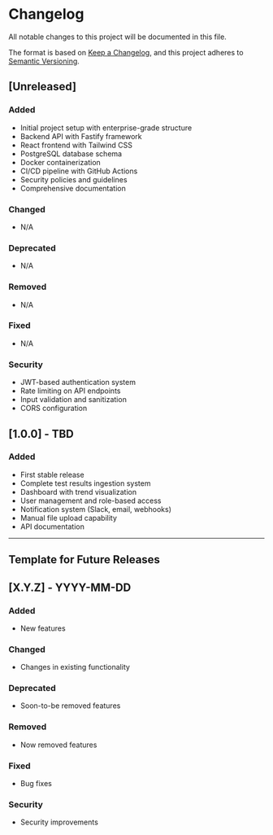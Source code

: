 # Changelog

All notable changes to this project will be documented in this file.

The format is based on [Keep a Changelog](https://keepachangelog.com/en/1.0.0/),
and this project adheres to [Semantic Versioning](https://semver.org/spec/v2.0.0.html).

## [Unreleased]

### Added
- Initial project setup with enterprise-grade structure
- Backend API with Fastify framework
- React frontend with Tailwind CSS
- PostgreSQL database schema
- Docker containerization
- CI/CD pipeline with GitHub Actions
- Security policies and guidelines
- Comprehensive documentation

### Changed
- N/A

### Deprecated
- N/A

### Removed
- N/A

### Fixed
- N/A

### Security
- JWT-based authentication system
- Rate limiting on API endpoints
- Input validation and sanitization
- CORS configuration

## [1.0.0] - TBD

### Added
- First stable release
- Complete test results ingestion system
- Dashboard with trend visualization
- User management and role-based access
- Notification system (Slack, email, webhooks)
- Manual file upload capability
- API documentation

---

## Template for Future Releases

## [X.Y.Z] - YYYY-MM-DD

### Added
- New features

### Changed
- Changes in existing functionality

### Deprecated
- Soon-to-be removed features

### Removed
- Now removed features

### Fixed
- Bug fixes

### Security
- Security improvements
